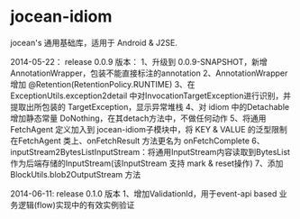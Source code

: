 jocean-idiom
============

jocean's 通用基础库，适用于 Android & J2SE.

2014-05-22： release 0.0.9 版本：
  1、升级到 0.0.9-SNAPSHOT，新增 AnnotationWrapper，包装不能直接标注的annotation
  2、AnnotationWrapper 增加 @Retention(RetentionPolicy.RUNTIME)
  3、在 ExceptionUtils.exception2detail 中对InvocationTargetException进行识别，并提取出所包装的 TargetException，显示异常堆栈
  4、对 idiom 中的Detachable增加静态常量 DoNothing，在其detach方法中，不做任何动作
  5、将通用 FetchAgent 定义加入到 jocean-idiom子模块中，将 KEY & VALUE 的泛型限制在FetchAgent 类上、onFetchResult 方法更名为 onFetchComplete
  6、inputStream2BytesListInputStream：将通用InputStream内容读取到BytesList作为后端存储的InputStream(该InputStream 支持 mark &
  reset操作)
  7、添加BlockUtils.blob2OutputStream 方法

2014-06-11:  release 0.1.0 版本
  1、增加ValidationId，用于event-api based 业务逻辑(flow)实现中的有效实例验证
